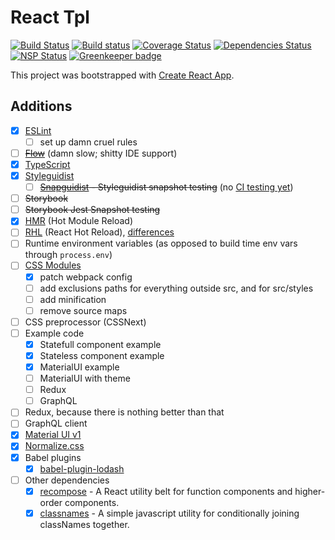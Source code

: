 React Tpl
=========

[![Build Status](https://travis-ci.org/aeldar/react-tpl.svg?branch=master)](https://travis-ci.org/aeldar/react-tpl)
[![Build status](https://ci.appveyor.com/api/projects/status/868g6c6or0i92wib?svg=true)](https://ci.appveyor.com/project/aeldar/react-tpl)
[![Coverage Status](https://coveralls.io/repos/github/aeldar/react-tpl/badge.svg)](https://coveralls.io/github/aeldar/react-tpl)
[![Dependencies Status](https://david-dm.org/aeldar/react-tpl.svg)](https://david-dm.org/aeldar/react-tpl)
[![NSP Status](https://nodesecurity.io/orgs/aeldar/projects/38334832-6ccd-44dc-8155-503b371a74d8/badge)](https://nodesecurity.io/orgs/aeldar/projects/38334832-6ccd-44dc-8155-503b371a74d8)
[![Greenkeeper badge](https://badges.greenkeeper.io/aeldar/react-tpl.svg)](https://greenkeeper.io/)

This project was bootstrapped with [Create React App](https://github.com/facebookincubator/create-react-app).

Additions
---------

* [x] [ESLint](https://eslint.org/)
  * [ ] set up damn cruel rules
* [ ] ~~[Flow](https://flow.org/en/docs/react/)~~ (damn slow; shitty IDE support)
* [x] [TypeScript](https://www.typescriptlang.org/)
* [x] [Styleguidist](https://react-styleguidist.js.org/)
  * [ ] ~~[Snapguidist](https://github.com/styleguidist/snapguidist) - Styleguidist snapshot testing~~ (no [CI testing yet](https://github.com/styleguidist/snapguidist/issues/16))
* [ ] ~~Storybook~~
* [ ] ~~Storybook Jest Snapshot testing~~
* [x] [HMR](https://github.com/facebookincubator/create-react-app/issues/2317) (Hot Module Reload)
* [ ] [RHL](http://gaearon.github.io/react-hot-loader/) (React Hot Reload), [differences](https://github.com/facebookincubator/create-react-app/issues/1063)
* [ ] Runtime environment variables (as opposed to build time env vars through `process.env`)
* [ ] [CSS Modules](https://github.com/css-modules/css-modules)
  * [x] patch webpack config
  * [ ] add exclusions paths for everything outside src, and for src/styles
  * [ ] add minification
  * [ ] remove source maps
* [ ] CSS preprocessor (CSSNext)
* [ ] Example code
  * [x] Statefull component example
  * [x] Stateless component example
  * [x] MaterialUI example
  * [ ] MaterialUI with theme
  * [ ] Redux
  * [ ] GraphQL
* [ ] Redux, because there is nothing better than that
* [ ] GraphQL client
* [x] [Material UI v1](https://material-ui-next.com/)
* [x] [Normalize.css](https://necolas.github.io/normalize.css/)
* [x] Babel plugins
  * [x] [babel-plugin-lodash](https://github.com/lodash/babel-plugin-lodash)
* [ ] Other dependencies
  * [x] [recompose](https://github.com/acdlite/recompose) - A React utility belt for function components and higher-order components.
  * [x] [classnames](https://github.com/JedWatson/classnames) - A simple javascript utility for conditionally joining classNames together.
